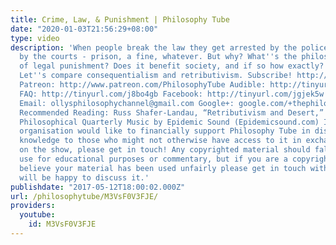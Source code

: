 ```yaml
---
title: Crime, Law, & Punishment | Philosophy Tube
date: "2020-01-03T21:56:29+08:00"
type: video
description: 'When people break the law they get arrested by the police and punished
  by the courts - prison, a fine, whatever. But why? What''s the philosophical purpose
  of legal punishment? Does it benefit society, and if so how exactly? Is it moral?
  Let''s compare consequentialism and retributivism. Subscribe! http://tinyurl.com/pr99a46
  Patreon: http://www.patreon.com/PhilosophyTube Audible: http://tinyurl.com/jn6tpup
  FAQ: http://tinyurl.com/j8bo4gb Facebook: http://tinyurl.com/jgjek5w Twitter: @PhilosophyTube
  Email: ollysphilosophychannel@gmail.com Google+: google.com/+thephilosophytube realphilosophytube.tumblr.com
  Recommended Reading: Russ Shafer-Landau, “Retributivism and Desert,” in Pacific
  Philosophical Quarterly Music by Epidemic Sound (Epidemicsound.com) If you or your
  organisation would like to financially support Philosophy Tube in distributing philosophical
  knowledge to those who might not otherwise have access to it in exchange for credits
  on the show, please get in touch! Any copyrighted material should fall under fair
  use for educational purposes or commentary, but if you are a copyright holder and
  believe your material has been used unfairly please get in touch with us and we
  will be happy to discuss it.'
publishdate: "2017-05-12T18:00:02.000Z"
url: /philosophytube/M3VsF0V3FJE/
providers:
  youtube:
    id: M3VsF0V3FJE
---
```

